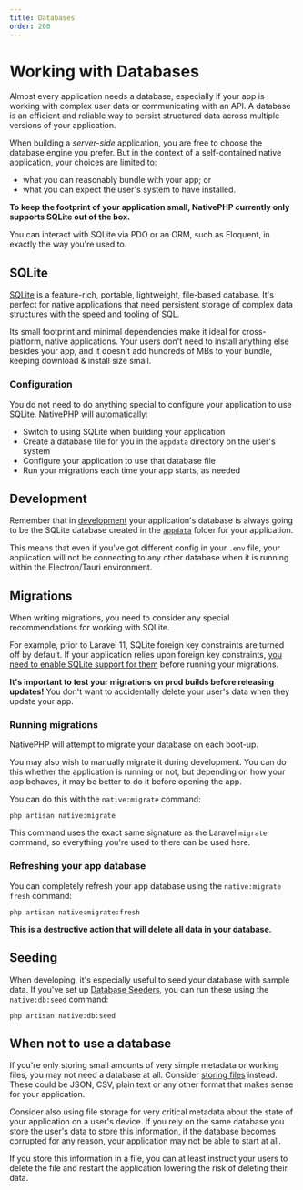 ```yaml
---
title: Databases
order: 200
---
```


# Working with Databases

Almost every application needs a database, especially if your app is working with complex user data or communicating
with an API. A database is an efficient and reliable way to persist structured data across multiple versions of
your application.

When building a _server-side_ application, you are free to choose the database engine you prefer. But in the context of
a self-contained native application, your choices are limited to:
- what you can reasonably bundle with your app; or
- what you can expect the user's system to have installed.

**To keep the footprint of your application small, NativePHP currently only supports SQLite out of the box.**

You can interact with SQLite via PDO or an ORM, such as Eloquent, in exactly the way you're used to.

## SQLite

[SQLite](https://sqlite.org/) is a feature-rich, portable, lightweight, file-based database. It's perfect for native
applications that need persistent storage of complex data structures with the speed and tooling of SQL.

Its small footprint and minimal dependencies make it ideal for cross-platform, native applications. Your users
don't need to install anything else besides your app, and it doesn't add hundreds of MBs to your bundle,
keeping download & install size small.

### Configuration

You do not need to do anything special to configure your application to use SQLite. NativePHP will automatically:
- Switch to using SQLite when building your application
- Create a database file for you in the `appdata` directory on the user's system
- Configure your application to use that database file
- Run your migrations each time your app starts, as needed

## Development

Remember that in [development](/docs/getting-started/development) your application's database is always going to be
the SQLite database created in the [`appdata`](/docs/getting-started/debugging#appdata) folder for your application.

This means that even if you've got different config in your `.env` file, your application will not be connecting to any
other database when it is running within the Electron/Tauri environment.

## Migrations

When writing migrations, you need to consider any special recommendations for working with SQLite.

For example, prior to Laravel 11, SQLite foreign key constraints are turned off by default. If your application relies
upon foreign key constraints, [you need to enable SQLite support for them](https://laravel.com/docs/database#configuration) before running your migrations.

**It's important to test your migrations on prod builds before releasing updates!** You don't want to accidentally
delete your user's data when they update your app.

### Running migrations

NativePHP will attempt to migrate your database on each boot-up.

You may also wish to manually migrate it during development. You can do this whether the application is running or not,
but depending on how your app behaves, it may be better to do it before opening the app.

You can do this with the `native:migrate` command:

```shell
php artisan native:migrate
```

This command uses the exact same signature as the Laravel `migrate` command, so everything you're used to there can be
used here.

### Refreshing your app database

You can completely refresh your app database using the `native:migrate fresh` command:

```shell
php artisan native:migrate:fresh
```

**This is a destructive action that will delete all data in your database.**

## Seeding

When developing, it's especially useful to seed your database with sample data. If you've set up
[Database Seeders](https://laravel.com/docs/seeding), you can run these using the `native:db:seed` command:

```shell
php artisan native:db:seed
```

## When not to use a database

If you're only storing small amounts of very simple metadata or working files, you may not need a database at all.
Consider [storing files](/docs/digging-deeper/files) instead. These could be JSON, CSV, plain text or any other format
that makes sense for your application.

Consider also using file storage for very critical metadata about the state of your application on a user's device.
If you rely on the same database you store the user's data to store this information, if the database becomes
corrupted for any reason, your application may not be able to start at all.

If you store this information in a file, you can at least instruct your users to delete the file and restart the
application lowering the risk of deleting their data.
